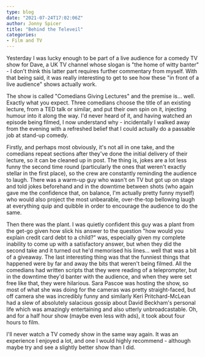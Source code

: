 ```yaml
---
type: blog
date: "2021-07-24T17:02:06Z"
author: Jonny Spicer
title: "Behind the Televeil"
categories:
- Film and TV
---
```

Yesterday I was lucky enough to be part of a live audience for a comedy TV show for Dave, a UK TV channel whose slogan is "the home of
witty banter" - I don't think this latter part requires further commentary from myself. With that being said, it was really interesting
to get to see how these "in front of a live audience" shows actually work.

The show is called "Comedians Giving Lectures" and the premise is... well. Exactly what you expect. Three comedians choose the title of
an existing lecture, from a TED talk or similar, and put their own spin on it, injecting humour into it along the way. I'd never heard of
it, and having watched an episode being filmed, I now understand why - incidentally I walked away from the evening with a refreshed belief
that I could actually do a passable job at stand-up comedy.

Firstly, and perhaps most obviously, it's not all in one take, and the comedians repeat sections after they've done the initial delivery
of their lecture, so it can be cleaned up in post. The thing is, jokes are a lot less funny the second time round (particularly the ones
that weren't exactly stellar in the first place), so the crew are constantly reminding the audience to laugh. There was a warm-up guy who
wasn't on TV but got up on stage and told jokes beforehand and in the downtime between shots (who again gave me the confidence that, on
balance, I'm actually pretty funny myself) who would also project the most unbearable, over-the-top bellowing laugh at everything quip and
quibble in order to encourage the audience to do the same.

Then there was the plant. I was quietly confident this guy was a plant from the get-go given how slick his answer to the question "how
would you explain credit card debt to a child?" was, especially given my complete inability to come up with a satisfactory answer, but
when they did the second take and it turned out he'd memorised his lines... well that was a bit of a giveaway. The last interesting
thing was that the funniest things that happened were by far and away the bits that weren't being filmed. All the comedians had written
scripts that they were reading of a teleprompter, but in the downtime they'd banter with the audience, and when they were set free like
that, they were hilarious. Sara Pascoe was hosting the show, so most of what she was doing for the cameras was pretty straight-faced, but
off camera she was incredibly funny and similarly Keri Pritchard-McLean had a slew of absolutely salacious gossip about David Beckham's
personal life which was amazingly entertaining and also utterly unbroadcastable. Oh, and for a half hour show (maybe even less with ads),
it took about four hours to film.

I'll never watch a TV comedy show in the same way again. It was an experience I enjoyed a lot, and one I would highly recommend - although
maybe try and see a slightly better show than I did.
